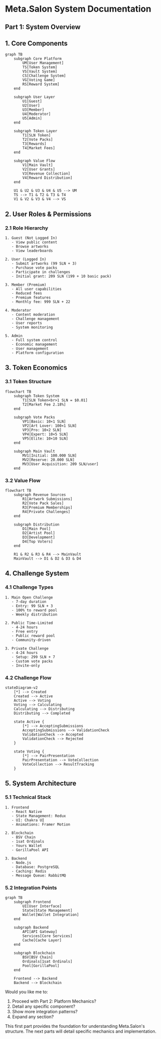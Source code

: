 # Meta.Salon System Documentation
## Part 1: System Overview

## 1. Core Components

```mermaid
graph TB
    subgraph Core Platform
        UM[User Management]
        TS[Token System]
        VS[Vault System]
        CS[Challenge System]
        VG[Voting Game]
        RS[Reward System]
    end

    subgraph User Layer
        U1[Guest]
        U2[User]
        U3[Member]
        U4[Moderator]
        U5[Admin]
    end

    subgraph Token Layer
        T1[SLN Token]
        T2[Vote Packs]
        T3[Rewards]
        T4[Market Fees]
    end

    subgraph Value Flow
        V1[Main Vault]
        V2[User Grants]
        V3[Revenue Collection]
        V4[Reward Distribution]
    end

    U1 & U2 & U3 & U4 & U5 --> UM
    TS --> T1 & T2 & T3 & T4
    V1 & V2 & V3 & V4 --> VS
```

## 2. User Roles & Permissions

### 2.1 Role Hierarchy
```plaintext
1. Guest (Not Logged In)
   - View public content
   - Browse artworks
   - View leaderboards

2. User (Logged In)
   - Submit artworks (99 SLN + 3)
   - Purchase vote packs
   - Participate in challenges
   - Initial grant: 209 SLN (199 + 10 basic pack)

3. Member (Premium)
   - All user capabilities
   - Reduced fees
   - Premium features
   - Monthly fee: 999 SLN + 22

4. Moderator
   - Content moderation
   - Challenge management
   - User reports
   - System monitoring

5. Admin
   - Full system control
   - Economic management
   - User management
   - Platform configuration
```

## 3. Token Economics

### 3.1 Token Structure
```mermaid
flowchart TB
    subgraph Token System
        T1[SLN Token<br>1 SLN = $0.01]
        T2[Market Fee 2.18%]
    end

    subgraph Vote Packs
        VP1[Basic: 10×1 SLN]
        VP2[Art Lover: 100×1 SLN]
        VP3[Pro: 10×2 SLN]
        VP4[Expert: 10×5 SLN]
        VP5[Elite: 10×10 SLN]
    end

    subgraph Main Vault
        MV1[Initial: 100.000 SLN]
        MV2[Reserve: 20.000 SLN]
        MV3[User Acquisition: 209 SLN/user]
    end
```

### 3.2 Value Flow
```mermaid
flowchart TB
    subgraph Revenue Sources
        R1[Artwork Submissions]
        R2[Vote Pack Sales]
        R3[Premium Memberships]
        R4[Private Challenges]
    end

    subgraph Distribution
        D1[Main Pool]
        D2[Artist Pool]
        D3[Development]
        D4[Top Voters]
    end

    R1 & R2 & R3 & R4 --> MainVault
    MainVault --> D1 & D2 & D3 & D4
```

## 4. Challenge System

### 4.1 Challenge Types
```plaintext
1. Main Open Challenge
   - 7-day duration
   - Entry: 99 SLN + 3
   - 100% to reward pool
   - Weekly distribution

2. Public Time-Limited
   - 4-24 hours
   - Free entry
   - Public reward pool
   - Community-driven

3. Private Challenge
   - 4-24 hours
   - Setup: 299 SLN + 7
   - Custom vote packs
   - Invite-only
```

### 4.2 Challenge Flow
```mermaid
stateDiagram-v2
    [*] --> Created
    Created --> Active
    Active --> Voting
    Voting --> Calculating
    Calculating --> Distributing
    Distributing --> Completed

    state Active {
        [*] --> AcceptingSubmissions
        AcceptingSubmissions --> ValidationCheck
        ValidationCheck --> Accepted
        ValidationCheck --> Rejected
    }

    state Voting {
        [*] --> PairPresentation
        PairPresentation --> VoteCollection
        VoteCollection --> ResultTracking
    }
```

## 5. System Architecture

### 5.1 Technical Stack
```plaintext
1. Frontend
   - React Native
   - State Management: Redux
   - UI: Chakra UI
   - Animations: Framer Motion

2. Blockchain
   - BSV Chain
   - 1sat Ordinals
   - Yours Wallet
   - GorillaPool API

3. Backend
   - Node.js
   - Database: PostgreSQL
   - Caching: Redis
   - Message Queue: RabbitMQ
```

### 5.2 Integration Points
```mermaid
graph TB
    subgraph Frontend
        UI[User Interface]
        State[State Management]
        Wallet[Wallet Integration]
    end

    subgraph Backend
        API[API Gateway]
        Services[Core Services]
        Cache[Cache Layer]
    end

    subgraph Blockchain
        BSV[BSV Chain]
        Ordinals[1sat Ordinals]
        Pool[GorillaPool]
    end

    Frontend --> Backend
    Backend --> Blockchain
```

Would you like me to:
1. Proceed with Part 2: Platform Mechanics?
2. Detail any specific component?
3. Show more integration patterns?
4. Expand any section?

This first part provides the foundation for understanding Meta.Salon's structure. The next parts will detail specific mechanics and implementation.